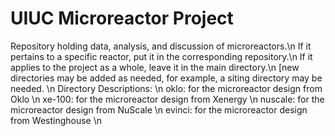 # UIUC Microreactor Project

Repository holding data, analysis, and discussion of microreactors.\n
If it pertains to a specific reactor, put it in the corresponding repository.\n
If it applies to the project as a whole, leave it in the main directory.\n
[new directories may be added as needed, for example, a siting directory may be needed.
\n
Directory Descriptions:
\n
oklo: for the microreactor design from Oklo \n
xe-100: for the microreactor design from Xenergy \n
nuscale: for the microreactor design from NuScale \n
evinci: for the microreactor design from Westinghouse \n